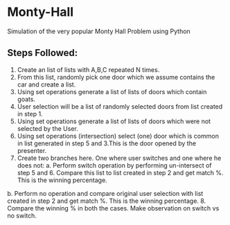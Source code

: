 # Monty-Hall
Simulation of the very popular Monty Hall Problem using Python
## Steps Followed:
1. Create an list of lists with A,B,C repeated N times.
2. From this list, randomly pick one door which we assume contains the car and create a list.
3. Using set operations generate a list of lists of doors which contain goats.
4. User selection will be a list of randomly selected doors from list created in step 1.
5. Using set operations generate a list of lists of doors which were not selected by the User.
6. Using set operations (intersection) select (one) door which is common in list generated in step 5 and 3.This is the door opened by the presenter.
7. Create two branches here. One where user switches and one where he does not:
  a. Perform switch operation by performing un-intersect of step 5 and 6. Compare this list to list created in step 2 and get match %. This is the winning percentage.
  
  b. Perform no operation and compare original user selection with list created in step 2 and get match %. This is the winning percentage.
8. Compare the winning % in both the cases. Make observation on switch vs no switch.
